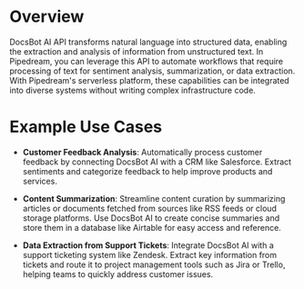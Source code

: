 # Overview

DocsBot AI API transforms natural language into structured data, enabling the extraction and analysis of information from unstructured text. In Pipedream, you can leverage this API to automate workflows that require processing of text for sentiment analysis, summarization, or data extraction. With Pipedream's serverless platform, these capabilities can be integrated into diverse systems without writing complex infrastructure code.

# Example Use Cases

- **Customer Feedback Analysis**: Automatically process customer feedback by connecting DocsBot AI with a CRM like Salesforce. Extract sentiments and categorize feedback to help improve products and services.

- **Content Summarization**: Streamline content curation by summarizing articles or documents fetched from sources like RSS feeds or cloud storage platforms. Use DocsBot AI to create concise summaries and store them in a database like Airtable for easy access and reference.

- **Data Extraction from Support Tickets**: Integrate DocsBot AI with a support ticketing system like Zendesk. Extract key information from tickets and route it to project management tools such as Jira or Trello, helping teams to quickly address customer issues.
